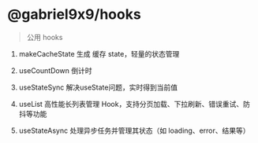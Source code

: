# @gabriel9x9/hooks

> 公用 hooks

1. makeCacheState 
生成 缓存 state，轻量的状态管理

2. useCountDown
倒计时

3. useStateSync
解决useState问题，实时得到当前值

4. useList
高性能长列表管理 Hook，支持分页加载、下拉刷新、错误重试、防抖等功能

5. useStateAsync
处理异步任务并管理其状态（如 loading、error、结果等）


